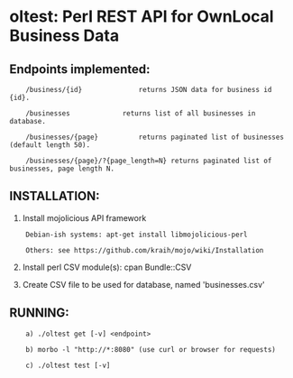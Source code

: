 # oltest: Perl REST API for OwnLocal Business Data

## Endpoints implemented:
```
	/business/{id}				returns JSON data for business id {id}.
	
	/businesses				returns list of all businesses in database.
	
	/businesses/{page}			returns paginated list of businesses (default length 50).
	
	/businesses/{page}/?{page_length=N}	returns paginated list of businesses, page length N.
```

## INSTALLATION:	
1) Install mojolicious API framework
```
	Debian-ish systems: apt-get install libmojolicious-perl
	
	Others: see https://github.com/kraih/mojo/wiki/Installation
```
2) Install perl CSV module(s): cpan Bundle::CSV

3) Create CSV file to be used for database, named 'businesses.csv'

## RUNNING:
```
	a) ./oltest get [-v] <endpoint>
	
	b) morbo -l "http://*:8080" (use curl or browser for requests)
	
	c) ./oltest test [-v]
```


